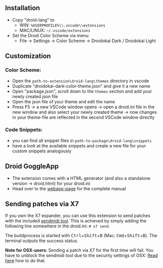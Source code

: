 ## Installation

- Copy "droid-lang" to 
	- WIN: `%USERPROFILE%\\.vscode\\extensions`
	- MAC/LINUX: `~/.vscode/extensions`
- Set the Droid Color Scheme via menu:
	- File -> Settings -> Color Scheme -> Droidokai Dark / Droidokai Light

## Customization

### Color Scheme:

- Open the `path-to-extension\droid-lang\themes` directory in vscode
- Duplicate "droidokai-dark-color-theme.json" and give it a new name
- Open "package.json", scroll down to the `themes` section and add your newly created json file
- Open the json file of your theme and edit the name
- Press F5 -> a new VSCode window opens 
	-> open a droid.ini file in the new window and also select your newly created theme
	-> now changes in your theme-file are reflected in the second VSCode window directly

### Code Snippets:

- you can find all snippet files in `path-to-package\droid-lang\snippets`
- have a look at the available snippets and create a new file for your custom snippets analogously

## Droid GoggleApp

- The extension comes with a HTML generator (and also a standalone version -> droid.html) for your droid.ini
- Head over to the [webapp-page](https://github.com/letmp/droid-pack/tree/main/webapp) for the complete manual

## Sending patches via X7

If you own the X7 expander, you can use this extension to send patches with the included [sendmidi tool](https://github.com/gbevin/SendMIDI).
This is achieved by simply adding the following line somewhere in the droid.ini: ```# x7 send```.

The buildprocess is started with <kbd>Ctrl</kbd>+<kbd>Shift</kbd>+<kbd>B</kbd> (Mac: <kbd>Cmd</kbd>+<kbd>Shift</kbd>+<kbd>B</kbd>).
The terminal outputs the success status.

**Note for OSX-users**: Sending a patch via X7 for the first time will fail. You have to unblock the sendmidi tool due to the security settings of OSX: [Read here](https://support.apple.com/en-us/HT202491) how to do that.
